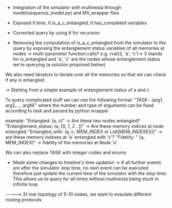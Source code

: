* Integration of the simulator with multivesta through model(sequence_model.py) and MV_wrapper files
* Exposed tl.time, tl.is_a_c_entangled, tl.has_completed variables
* Corrected query by using # for recursion


* Removing the computation of is_a_c_entangled from the simulator to the query by exposing the entanglement status variables of all memories at nodes -> multi-parameter function calls?
e.g. rval(3, 'a', 'c')-> 3 stands for is_entangled and 'a', 'c' are the nodes whose entanglement status we're querying (a solution proposed below)

We also need iterators to iterate over all the memories so that we can check if any is entangled

-> Starting from a simple example of entanglement status of a and c

To query complicated stuff we can use the following format:
"TASK : (arg1, arg2,..., argN)" where the number and type of arguments can be fixed according to task and parsed by python wrapper

example: "Entangled: (a, c)" -> Are these two nodes entangled?
         "Entanglement_status: (a, [0, 1, 2 ..])" -> Are these memory indices at node entangled
         "Entangled_with: (a, c, MEM_INDEX or List[MEM_INDEXES])" -> are these memory indexes at 'a' entangled with 'c'?
         "Fidelity: " (a, MEM_INDEX)" -> fidelity of the memories at Node 'a'

We can also replace TASK with integer codes and enums

* Made some changes to timeline's time updation -> If all further events are after the simulator stop time, no next event can be executed therefore just update the current time of the simulator with the stop time. This allows us to query for all times without multivesta being stuck in infinite loop 




-----> 31 mar
topology of 5-10 nodes, we want to evaulate different routing protocols